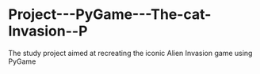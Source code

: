 # Project---PyGame---The-cat-Invasion--P
The study project aimed at recreating the iconic Alien Invasion game using PyGame
